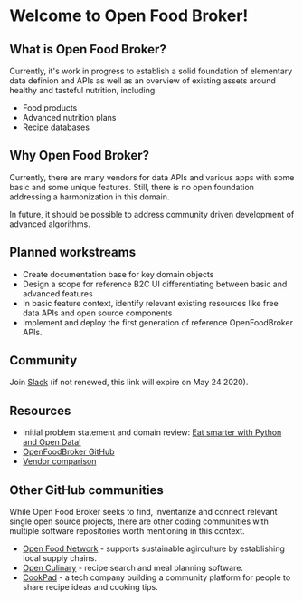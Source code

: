 # Welcome to Open Food Broker!

## What is Open Food Broker?

Currently, it's work in progress to establish a solid foundation of elementary
data definion and APIs as well as an overview of existing assets around healthy and tasteful nutrition, including:

* Food products
* Advanced nutrition plans
* Recipe databases

## Why Open Food Broker?

Currently, there are many vendors for data APIs and various apps with some
basic and some unique features.
Still, there is no open foundation addressing a harmonization in this domain.

In future, it should be possible to address community driven development of
advanced algorithms.

## Planned workstreams

* Create documentation base for key domain objects
* Design a scope for reference B2C UI differentiating between basic and advanced features
* In basic feature context, identify relevant existing resources like free data APIs and open source components
* Implement and deploy the first generation of reference OpenFoodBroker APIs.

## Community

Join  [Slack](https://join.slack.com/t/openfoodbroker/shared_invite/zt-e01u7eep-D9GR3Ol4AMTrIQD0orT1HQ) (if not renewed, this link will expire on May 24 2020).

## Resources

* Initial problem statement and domain review: [Eat smarter with Python and Open Data!](https://www.linkedin.com/pulse/eat-smarter-python-open-data-peter-muryshkin/)
* [OpenFoodBroker GitHub](https://github.com/openfoodbroker)
* [Vendor comparison](https://openfoodbroker.github.io/vendorcomparison)

## Other GitHub communities
While Open Food Broker seeks to find, inventarize and connect relevant single open source projects, there are other coding communities with multiple software repositories worth mentioning in this context.

* [Open Food Network](https://github.com/openfoodfoundation) - supports sustainable agirculture by establishing local supply chains.
* [Open Culinary](https://github.com/openculinary) - recipe search and meal planning software.
* [CookPad](https://github.com/cookpad) - a tech company building a community platform for people to share recipe ideas and cooking tips.
